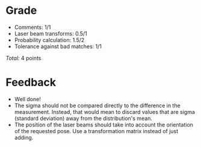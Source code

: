Grade
=====

* Comments: 1/1
* Laser beam transforms: 0.5/1
* Probability calculation: 1.5/2
* Tolerance against bad matches: 1/1

_Total:_ 4 points

Feedback
========

- Well done!
- The sigma should not be compared directly to the difference in the measurement. Instead, that would mean to discard values that are sigma (standard deviation) away from the distribution's mean.
- The position of the laser beams should take into account the orientation of the requested pose. Use a transformation matrix instead of just adding.
